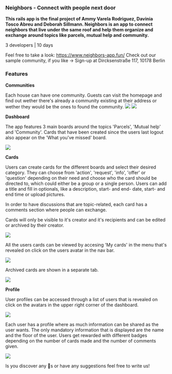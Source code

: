 ### Neighbors - Connect with people next door
**This rails app is the final project of Ammy Varela Rodriguez, Davinia Tosco Abreu and Deborah Sillmann.
Neighbors is an app to connect neighbors that live under the same roof and help them organize and exchange around topics like parcels, mutual help and community.**


3 developers | 10 days


Feel free to take a look: https://www.neighbors-app.fun/
Check out our sample community, if you like -> Sign-up at Dircksenstraße 117, 10178 Berlin


### Features

**Communities**

Each house can have one community. Guests can visit the homepage and find out wether there's already a community existing at their address or wether they would be the ones to found the community.
<img src="https://s3.us-west-2.amazonaws.com/secure.notion-static.com/fda1c6f6-66c8-418f-ab04-d1c22722a60e/Bildschirmfoto_2021-03-19_um_18.10.28.png?X-Amz-Algorithm=AWS4-HMAC-SHA256&X-Amz-Credential=AKIAT73L2G45O3KS52Y5%2F20210407%2Fus-west-2%2Fs3%2Faws4_request&X-Amz-Date=20210407T151354Z&X-Amz-Expires=86400&X-Amz-Signature=602a87fe345e2480512d3e69a6d7070035a93ac67ed0304f8808b78a448a2106&X-Amz-SignedHeaders=host&response-content-disposition=filename%20%3D%22Bildschirmfoto_2021-03-19_um_18.10.28.png%22"/>
<img src="https://s3.us-west-2.amazonaws.com/secure.notion-static.com/3c8ff012-5d75-4da5-8941-da1eda759664/Bildschirmfoto_2021-03-19_um_18.10.39.png?X-Amz-Algorithm=AWS4-HMAC-SHA256&X-Amz-Credential=AKIAT73L2G45O3KS52Y5%2F20210407%2Fus-west-2%2Fs3%2Faws4_request&X-Amz-Date=20210407T151546Z&X-Amz-Expires=86400&X-Amz-Signature=918eb326b3411271532cb27c2d8396d36499714dc958297cf0b96b9d5cd837fe&X-Amz-SignedHeaders=host&response-content-disposition=filename%20%3D%22Bildschirmfoto_2021-03-19_um_18.10.39.png%22"/>


**Dashboard**

The app features 3 main boards around the topics 'Parcels', 'Mutual help' and 'Community'. Cards that have been created since the users last logout also appear on the 'What you've missed' board.

<img src="https://s3.us-west-2.amazonaws.com/secure.notion-static.com/c30fca24-3e9e-4c31-8d01-1b540dc5394b/Bildschirmfoto_2021-03-19_um_18.13.37.png?X-Amz-Algorithm=AWS4-HMAC-SHA256&X-Amz-Credential=AKIAT73L2G45O3KS52Y5%2F20210407%2Fus-west-2%2Fs3%2Faws4_request&X-Amz-Date=20210407T151621Z&X-Amz-Expires=86400&X-Amz-Signature=ae4f65712956da56408af7e069aa9088a590587f2300026d3ca560c6efc61cae&X-Amz-SignedHeaders=host&response-content-disposition=filename%20%3D%22Bildschirmfoto_2021-03-19_um_18.13.37.png%22"/>


**Cards**

Users can create cards for the different boards and select their desired category. They can choose from 'action', 'request', 'info', 'offer' or 'question' depending on their need and choose who the card should be directed to, which could either be a group or a single person. Users can add a title and fill in optionals, like a description, start- and end- date, start- and end time or upload pictures.

In order to have discussions that are topic-related, each card has a comments section where people can exchange.

Cards will only be visible to it's creator and it's recipients and can be edited or archived by their creator.

<img src="https://s3.us-west-2.amazonaws.com/secure.notion-static.com/c2c79fd1-4fba-4d95-9758-77f6d1698614/Bildschirmfoto_2021-03-19_um_17.57.54.png?X-Amz-Algorithm=AWS4-HMAC-SHA256&X-Amz-Credential=AKIAT73L2G45O3KS52Y5%2F20210407%2Fus-west-2%2Fs3%2Faws4_request&X-Amz-Date=20210407T151705Z&X-Amz-Expires=86400&X-Amz-Signature=d5ccfd86b3f42c237c25801695feaa4af1e00e9ca88af551028871f95583d18b&X-Amz-SignedHeaders=host&response-content-disposition=filename%20%3D%22Bildschirmfoto_2021-03-19_um_17.57.54.png%22"/>

All the users cards can be viewed by accesing 'My cards' in the menu that's revealed on click on the users avatar in the nav bar.

<img src="https://s3.us-west-2.amazonaws.com/secure.notion-static.com/20ae8cf4-2e02-4a07-8066-cd851c1ae2b8/Bildschirmfoto_2021-03-19_um_17.58.17.png?X-Amz-Algorithm=AWS4-HMAC-SHA256&X-Amz-Credential=AKIAT73L2G45O3KS52Y5%2F20210407%2Fus-west-2%2Fs3%2Faws4_request&X-Amz-Date=20210407T151731Z&X-Amz-Expires=86400&X-Amz-Signature=a4bddeb15066d46ece5e6976e0fd4d7bf3e9e25a2e52596444198dd3e636dddd&X-Amz-SignedHeaders=host&response-content-disposition=filename%20%3D%22Bildschirmfoto_2021-03-19_um_17.58.17.png%22"/>

Archived cards are shown in a separate tab.

<img src="https://s3.us-west-2.amazonaws.com/secure.notion-static.com/9415c57c-d9c0-40ee-82f3-083193af7ec8/Bildschirmfoto_2021-03-19_um_17.37.26.png?X-Amz-Algorithm=AWS4-HMAC-SHA256&X-Amz-Credential=AKIAT73L2G45O3KS52Y5%2F20210407%2Fus-west-2%2Fs3%2Faws4_request&X-Amz-Date=20210407T151756Z&X-Amz-Expires=86400&X-Amz-Signature=385df5f2d522a037fb1b7323b8791f69588d7170e652136cd89caaaa8176df80&X-Amz-SignedHeaders=host&response-content-disposition=filename%20%3D%22Bildschirmfoto_2021-03-19_um_17.37.26.png%22"/>


**Profile**

User profiles can be accessed through a list of users that is revealed on click on the avatars in the upper right corner of the dashboard.

<img src="https://s3.us-west-2.amazonaws.com/secure.notion-static.com/fd7627d5-515c-4f89-976e-09228fcc1ace/Bildschirmfoto_2021-03-19_um_18.11.04.png?X-Amz-Algorithm=AWS4-HMAC-SHA256&X-Amz-Credential=AKIAT73L2G45O3KS52Y5%2F20210407%2Fus-west-2%2Fs3%2Faws4_request&X-Amz-Date=20210407T151817Z&X-Amz-Expires=86400&X-Amz-Signature=a2628fa0116b0e0ece8a53ecac311e6aefd05fa1743493b7ec9ac62caf258a4c&X-Amz-SignedHeaders=host&response-content-disposition=filename%20%3D%22Bildschirmfoto_2021-03-19_um_18.11.04.png%22"/>

Each user has a profile where as much information can be shared as the user wants. The only mandatory information that is displayed are the name and the floor of the user. Users get rewarded with different badges depending on the number of cards made and the number of comments given.

<img src="https://s3.us-west-2.amazonaws.com/secure.notion-static.com/ba502957-1164-45ef-9a93-7c3bfe27dd8b/Bildschirmfoto_2021-03-19_um_18.00.23.png?X-Amz-Algorithm=AWS4-HMAC-SHA256&X-Amz-Credential=AKIAT73L2G45O3KS52Y5%2F20210407%2Fus-west-2%2Fs3%2Faws4_request&X-Amz-Date=20210407T151840Z&X-Amz-Expires=86400&X-Amz-Signature=d87b1f8d6d1ed9fda93c61c744868d896a278996acc396c7aeb1670b858537a5&X-Amz-SignedHeaders=host&response-content-disposition=filename%20%3D%22Bildschirmfoto_2021-03-19_um_18.00.23.png%22"/>

Is you discover any 🐞s or have any suggestions feel free to write us!

